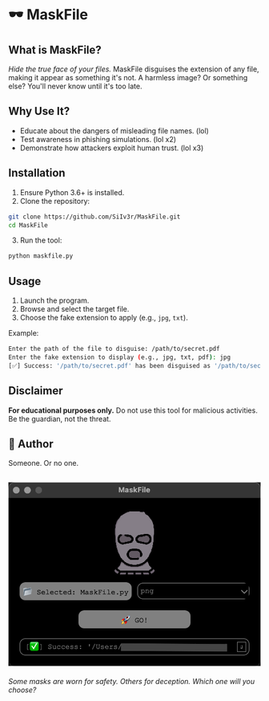 # 🕶️ MaskFile

## What is MaskFile?
*Hide the true face of your files.* MaskFile disguises the extension of any file, making it appear as something it's not. A harmless image? Or something else? You'll never know until it's too late.

## Why Use It?
- Educate about the dangers of misleading file names. (lol)
- Test awareness in phishing simulations. (lol x2)
- Demonstrate how attackers exploit human trust. (lol x3)

## Installation
1. Ensure Python 3.6+ is installed.
2. Clone the repository:
```bash
git clone https://github.com/SiIv3r/MaskFile.git
cd MaskFile
```
3. Run the tool:
```bash
python maskfile.py
```

## Usage
1. Launch the program.
2. Browse and select the target file.
3. Choose the fake extension to apply (e.g., `jpg`, `txt`).

Example:
```bash
Enter the path of the file to disguise: /path/to/secret.pdf
Enter the fake extension to display (e.g., jpg, txt, pdf): jpg
[✅] Success: '/path/to/secret.pdf' has been disguised as '/path/to/secret.jpg'.
```

## Disclaimer
**For educational purposes only.** Do not use this tool for malicious activities. Be the guardian, not the threat.

## 👤 Author
Someone. Or no one.


![MaskFile Tool](imagetool.png)
---
*Some masks are worn for safety. Others for deception. Which one will you choose?*


